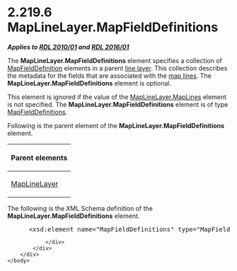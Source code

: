 <html dir="LTR" xmlns:mshelp="http://msdn.microsoft.com/mshelp" xmlns:ddue="http://ddue.schemas.microsoft.com/authoring/2003/5" xmlns:xlink="http://www.w3.org/1999/xlink" xmlns:tool="http://www.microsoft.com/tooltip">
    <head>
        <meta http-equiv="Content-Type" content="text/html; CHARSET=utf-8"></meta>
        <meta name="save" content="history"></meta>
        <title>2.219.6 MapLineLayer.MapFieldDefinitions</title>
        <xml>
            <mshelp:toctitle title="2.219.6 MapLineLayer.MapFieldDefinitions"></mshelp:toctitle>
            <mshelp:rltitle title="[MS-RDL]: MapLineLayer.MapFieldDefinitions"></mshelp:rltitle>
            <mshelp:keyword index="A" term="ab982c40-a1d5-4df8-9b77-78d657410005"></mshelp:keyword>
            <mshelp:attr name="DCSext.ContentType" value="open specification"></mshelp:attr>
            <mshelp:attr name="AssetID" value="ab982c40-a1d5-4df8-9b77-78d657410005"></mshelp:attr>
            <mshelp:attr name="TopicType" value="kbRef"></mshelp:attr>
            <mshelp:attr name="DCSext.Title" value="[MS-RDL]: MapLineLayer.MapFieldDefinitions" />
        </xml>
    </head>
    <body>
        <div id="header">
            <h1 class="heading">2.219.6 MapLineLayer.MapFieldDefinitions</h1>
        </div>
        <div id="mainSection">
            <div id="mainBody">
                <div id="allHistory" class="saveHistory"></div>
                <div id="sectionSection0" class="section" name="collapseableSection">
                    

<p><b><i>Applies to </i></b><a href="3428e690-a348-4ec7-8a6a-8efb42d2cdee.md"><b><i>RDL 2010/01</i></b></a><b><i>
and </i></b><a href="52ce3983-2bfc-4e72-9359-42aaf5fe4509.md"><b><i>RDL 2016/01</i></b></a></p>

<p>The <b>MapLineLayer.MapFieldDefinitions</b> element
specifies a collection of <a href="6d6cb09e-dd59-4ed5-9041-764fdecd2f6c.md">MapFieldDefinition</a>
elements in a parent <a href="b2482b3f-74ab-4ca8-a9e5-c07955011743.md#gt_d18f341f-9a11-41e7-bc17-fa40808259cc">line
layer</a>. This collection describes the metadata for the fields that are
associated with the <a href="b2482b3f-74ab-4ca8-a9e5-c07955011743.md#gt_46e6b2ec-7ae9-42be-9489-f9e94426aa0f">map
lines</a>. The <b>MapLineLayer.MapFieldDefinitions</b> element is optional. </p>

<p>This element is ignored if the value of the <a href="a93f8291-b4e0-4780-9d0a-8e2255892e75.md">MapLineLayer.MapLines</a>
element is not specified. The <b>MapLineLayer.MapFieldDefinitions</b> element
is of type <a href="c87b0299-a0e7-4683-b939-6f7aab40eccb.md">MapFieldDefinitions</a>.</p>

<p>Following is the parent element of the <b>MapLineLayer.MapFieldDefinitions</b>
element.</p>

<table>
 <thead>
  <tr>
   <th>
   <p>Parent elements</p>
   </th>
  </tr>
 </thead>
 <tr>
  <td>
  <p><a href="8681b1dc-d73e-4d35-b4fa-f7f459d4a304.md">MapLineLayer</a></p>
  </td>
 </tr>
</table>

<p>The following is the XML Schema definition of the <b>MapLineLayer.MapFieldDefinitions</b>
element.           </p>

<dl>
<dd>
<div><pre> &lt;xsd:element name=&quot;MapFieldDefinitions&quot; type=&quot;MapFieldDefinitionsType&quot; minOccurs=&quot;0&quot; /&gt;
</pre></div>
</dd></dl>


                </div>
            </div>
        </div>
    </body>
</html>